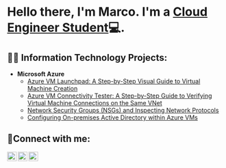 <h1>Hello there, I'm Marco. I'm a <a href="https://linkedin.com/in/MarcoDesrouleaux">Cloud Engineer Student</a>💻.</h1>

<h2>👨‍💻 Information Technology Projects:</h2>

- <b>Microsoft Azure</b>
  - [Azure VM Launchpad: A Step-by-Step Visual Guide to Virtual Machine Creation](https://github.com/MarcoDesrouleaux/azure-virtual-machines)
  - [Azure VM Connectivity Tester: A Step-by-Step Guide to Verifying Virtual Machine Connections on the Same VNet](https://github.com/MarcoDesrouleaux/Azure-Network-Diagnostics)
  - [Network Security Groups (NSGs) and Inspecting Network Protocols](https://github.com/MarcoDesrouleaux/azure-network-protocols)
  - [Configuring On-premises Active Directory within Azure VMs](https://github.com/MarcoDesrouleaux/configure-ad)
    
<h2>🤳Connect with me:</h2>

[<img align="left" alt="Marco | Twitter" width="22px" src="https://cdn.jsdelivr.net/npm/simple-icons@v3/icons/twitter.svg" />][twitter]
[<img align="left" alt="MarcoDesrouleaux | LinkedIn" width="22px" src="https://cdn.jsdelivr.net/npm/simple-icons@v3/icons/linkedin.svg" />][linkedin]
[<img align="left" alt="Marco | Instagram" width="22px" src="https://cdn.jsdelivr.net/npm/simple-icons@v3/icons/instagram.svg" />][instagram]

[twitter]: https://twitter.com/
[instagram]: https://www.instagram.com/
[linkedin]: https://linkedin.com/in/MarcoDesrouleaux
